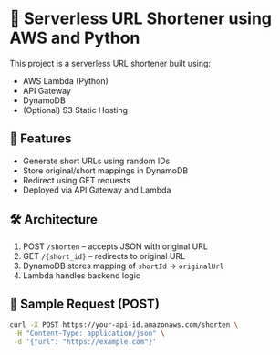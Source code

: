 # 🔗 Serverless URL Shortener using AWS and Python

This project is a serverless URL shortener built using:
- AWS Lambda (Python)
- API Gateway
- DynamoDB
- (Optional) S3 Static Hosting

## 🚀 Features
- Generate short URLs using random IDs
- Store original/short mappings in DynamoDB
- Redirect using GET requests
- Deployed via API Gateway and Lambda

## 🛠 Architecture
1. POST `/shorten` – accepts JSON with original URL
2. GET `/{short_id}` – redirects to original URL
3. DynamoDB stores mapping of `shortId` → `originalUrl`
4. Lambda handles backend logic

## 🧪 Sample Request (POST)
```bash
curl -X POST https://your-api-id.amazonaws.com/shorten \
 -H "Content-Type: application/json" \
 -d '{"url": "https://example.com"}'


